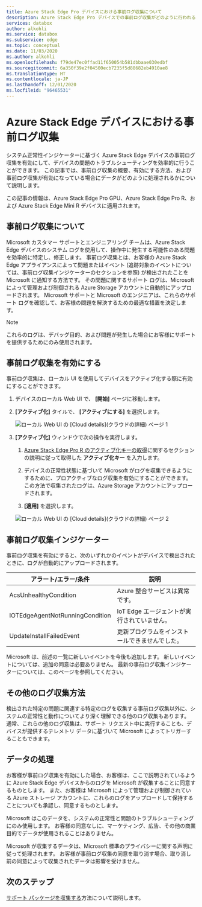 ```yaml
---
title: Azure Stack Edge Pro デバイスにおける事前ログ収集について
description: Azure Stack Edge Pro デバイスでの事前ログ収集がどのように行われるかについて説明します。
services: databox
author: alkohli
ms.service: databox
ms.subservice: edge
ms.topic: conceptual
ms.date: 11/03/2020
ms.author: alkohli
ms.openlocfilehash: f79de47ec0ffad11f650054b581dbbaae030edbf
ms.sourcegitcommit: 6a350f39e2f04500ecb7235f5d88682eb4910ae8
ms.translationtype: HT
ms.contentlocale: ja-JP
ms.lasthandoff: 12/01/2020
ms.locfileid: "96465531"
---
```

# <a name="proactive-log-collection-on-your-azure-stack-edge-device"></a>Azure Stack Edge デバイスにおける事前ログ収集

システム正常性インジケーターに基づく Azure Stack Edge デバイスの事前ログ収集を有効にして、デバイスの問題のトラブルシューティングを効率的に行うことができます。 この記事では、事前ログ収集の概要、有効にする方法、および事前ログ収集が有効になっている場合にデータがどのように処理されるかについて説明します。
   
この記事の情報は、Azure Stack Edge Pro GPU、Azure Stack Edge Pro R、および Azure Stack Edge Mini R デバイスに適用されます。

## <a name="about-proactive-log-collection"></a>事前ログ収集について

Microsoft カスタマー サポートとエンジニアリング チームは、Azure Stack Edge デバイスのシステム ログを使用して、操作中に発生する可能性のある問題を効率的に特定し、修正します。 事前ログ収集とは、お客様の Azure Stack Edge アプライアンスによって問題またはイベント (追跡対象のイベントについては、事前ログ収集インジケーターのセクションを参照) が検出されたことを Microsoft に通知する方法です。 その問題に関するサポート ログは、Microsoft によって管理および制御される Azure Storage アカウントに自動的にアップロードされます。 Microsoft サポートと Microsoft のエンジニアは、これらのサポート ログを確認して、お客様の問題を解決するための最適な措置を決定します。    

> [!NOTE]
> これらのログは、デバッグ目的、および問題が発生した場合にお客様にサポートを提供するためにのみ使用されます。 


## <a name="enabling-proactive-log-collection"></a>事前ログ収集を有効にする

事前ログ収集は、ローカル UI を使用してデバイスをアクティブ化する際に有効にすることができます。 

1. デバイスのローカル Web UI で、 **[開始]** ページに移動します。
2. **[アクティブ化]** タイルで、 **[アクティブにする]** を選択します。 

    ![ローカル Web UI の [Cloud details]\(クラウドの詳細\) ページ 1](./media/azure-stack-edge-pro-r-deploy-activate/activate-1.png)
    
3. **[アクティブ化]** ウィンドウで次の操作を実行します。
    1. [Azure Stack Edge Pro R のアクティブ化キーの取得](azure-stack-edge-pro-r-deploy-prep.md#get-the-activation-key)に関するセクションの説明に従って取得した **アクティブ化キー** を入力します。

    1. デバイスの正常性状態に基づいて Microsoft がログを収集できるようにするために、プロアクティブなログ収集を有効にすることができます。 この方法で収集されたログは、Azure Storage アカウントにアップロードされます。
    
    1. **[適用]** を選択します。

    ![ローカル Web UI の [Cloud details]\(クラウドの詳細\) ページ 2](./media/azure-stack-edge-pro-r-deploy-activate/activate-2.png)



## <a name="proactive-log-collection-indicators"></a>事前ログ収集インジケーター

事前ログ収集を有効にすると、次のいずれかのイベントがデバイスで検出されたときに、ログが自動的にアップロードされます。  


|アラート/エラー/条件  |説明  |
|---------|---------|
|AcsUnhealthyCondition     |Azure 整合サービスは異常です。         |
|IOTEdgeAgentNotRunningCondition      |IoT Edge エージェントが実行されていません。         |
|UpdateInstallFailedEvent | 更新プログラムをインストールできませんでした。        |

 
Microsoft は、前述の一覧に新しいイベントを今後も追加します。 新しいイベントについては、追加の同意は必要ありません。 最新の事前ログ収集インジケーターについては、このページを参照してください。    
 

## <a name="other-log-collection-methods"></a>その他のログ収集方法

検出された特定の問題に関連する特定のログを収集する事前ログ収集以外に、システムの正常性と動作についてより深く理解できる他のログ収集もあります。 通常、これらの他のログ収集は、サポート リクエスト中に実行することも、デバイスが提供するテレメトリ データに基づいて Microsoft によってトリガーすることもできます。  

## <a name="handling-data"></a>データの処理

お客様が事前ログ収集を有効にした場合、お客様は、ここで説明されているように Azure Stack Edge デバイスからのログを Microsoft が収集することに同意するものとします。 また、お客様は Microsoft によって管理および制御されている Azure ストレージ アカウントに、これらのログをアップロードして保持することについても承認し、同意するものとします。

Microsoft はこのデータを、システムの正常性と問題のトラブルシューティングにのみ使用します。 お客様の同意なしに、マーケティング、広告、その他の商業目的でデータが使用されることはありません。 

Microsoft が収集するデータは、Microsoft 標準のプライバシーに関する声明に従って処理されます。 お客様が事前ログ収集の同意を取り消す場合、取り消し前の同意によって収集されたデータは影響を受けません。

## <a name="next-steps"></a>次のステップ

[サポート パッケージを収集する](azure-stack-edge-gpu-troubleshoot.md#collect-support-package)方法について説明します。